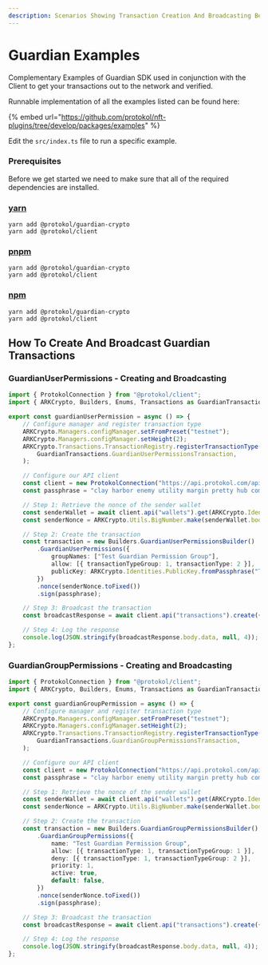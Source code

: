 ```yaml
---
description: Scenarios Showing Transaction Creation And Broadcasting Best Practices
---
```


# Guardian Examples

Complementary Examples of Guardian SDK used in conjunction with the Client to get your transactions out to the network and verified.

Runnable implementation of all the examples listed can be found here:

{% embed url="https://github.com/protokol/nft-plugins/tree/develop/packages/examples" %}

Edit the `src/index.ts` file to run a specific example.

### Prerequisites

Before we get started we need to make sure that all of the required dependencies are installed.

### [yarn](https://classic.yarnpkg.com/lang/en/)

```text
yarn add @protokol/guardian-crypto
yarn add @protokol/client
```

### [pnpm](https://pnpm.js.org/)

```text
yarn add @protokol/guardian-crypto
yarn add @protokol/client
```

### [npm](https://www.npmjs.com/)

```text
yarn add @protokol/guardian-crypto
yarn add @protokol/client
```

## How To Create And Broadcast Guardian Transactions

### GuardianUserPermissions - Creating and Broadcasting

```typescript
import { ProtokolConnection } from "@protokol/client";
import { ARKCrypto, Builders, Enums, Transactions as GuardianTransactions } from "@protokol/guardian-crypto";

export const guardianUserPermission = async () => {
    // Configure manager and register transaction type
    ARKCrypto.Managers.configManager.setFromPreset("testnet");
    ARKCrypto.Managers.configManager.setHeight(2);
    ARKCrypto.Transactions.TransactionRegistry.registerTransactionType(
        GuardianTransactions.GuardianUserPermissionsTransaction,
    );

    // Configure our API client
    const client = new ProtokolConnection("https://api.protokol.com/api");
    const passphrase = "clay harbor enemy utility margin pretty hub comic piece aerobic umbrella acquire";

    // Step 1: Retrieve the nonce of the sender wallet
    const senderWallet = await client.api("wallets").get(ARKCrypto.Identities.Address.fromPassphrase(passphrase));
    const senderNonce = ARKCrypto.Utils.BigNumber.make(senderWallet.body.data.nonce).plus(1);

    // Step 2: Create the transaction
    const transaction = new Builders.GuardianUserPermissionsBuilder()
        .GuardianUserPermissions({
            groupNames: ["Test Guardian Permission Group"],
            allow: [{ transactionTypeGroup: 1, transactionType: 2 }],
            publicKey: ARKCrypto.Identities.PublicKey.fromPassphrase("This is my passphrase"),
        })
        .nonce(senderNonce.toFixed())
        .sign(passphrase);

    // Step 3: Broadcast the transaction
    const broadcastResponse = await client.api("transactions").create({ transactions: [transaction.build().toJson()] });

    // Step 4: Log the response
    console.log(JSON.stringify(broadcastResponse.body.data, null, 4));
};

```



### GuardianGroupPermissions - Creating and Broadcasting

```typescript
import { ProtokolConnection } from "@protokol/client";
import { ARKCrypto, Builders, Enums, Transactions as GuardianTransactions } from "@protokol/guardian-crypto";

export const guardianGroupPermission = async () => {
    // Configure manager and register transaction type
    ARKCrypto.Managers.configManager.setFromPreset("testnet");
    ARKCrypto.Managers.configManager.setHeight(2);
    ARKCrypto.Transactions.TransactionRegistry.registerTransactionType(
        GuardianTransactions.GuardianGroupPermissionsTransaction,
    );

    // Configure our API client
    const client = new ProtokolConnection("https://api.protokol.com/api");
    const passphrase = "clay harbor enemy utility margin pretty hub comic piece aerobic umbrella acquire";

    // Step 1: Retrieve the nonce of the sender wallet
    const senderWallet = await client.api("wallets").get(ARKCrypto.Identities.Address.fromPassphrase(passphrase));
    const senderNonce = ARKCrypto.Utils.BigNumber.make(senderWallet.body.data.nonce).plus(1);

    // Step 2: Create the transaction
    const transaction = new Builders.GuardianGroupPermissionsBuilder()
        .GuardianGroupPermissions({
            name: "Test Guardian Permission Group",
            allow: [{ transactionType: 1, transactionTypeGroup: 1 }],
            deny: [{ transactionType: 1, transactionTypeGroup: 2 }],
            priority: 1,
            active: true,
            default: false,
        })
        .nonce(senderNonce.toFixed())
        .sign(passphrase);

    // Step 3: Broadcast the transaction
    const broadcastResponse = await client.api("transactions").create({ transactions: [transaction.build().toJson()] });

    // Step 4: Log the response
    console.log(JSON.stringify(broadcastResponse.body.data, null, 4));
};

```

